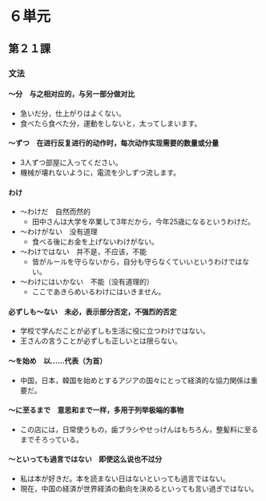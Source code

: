 # ６単元

## 第２１課

### 文法

#### ～分　与之相对应的，与另一部分做对比

- 急いだ分，仕上がりはよくない。
- 食べたら食べた分，運動をしないと，太ってしまいます。

#### ～ずつ　在进行反复进行的动作时，每次动作实现需要的数量或分量

- 3人ずつ部屋に入ってください。
- 機械が壊れないように，電流を少しずつ流します。

#### わけ

- ～わけだ　自然而然的
	- 田中さんは大学を卒業して3年だから，今年25歳になるというわけだ。
- ～わけがない　没有道理
	- 食べる後にお金を上げないわけがない。
- ～わけではない　并不是，不应该，不能
	- 皆がルールを守らないから，自分も守らなくていいというわけではない。
- ～わけにはいかない　不能（没有道理的）
	- ここであきらめいるわけにはいきません。

#### 必ずしも～ない　未必，表示部分否定，不强烈的否定

- 学校で学んだことが必ずしも生活に役に立つわけではない。
- 王さんの言うことが必ずしも正しいとは限らない。

#### ～を始め　以……代表（为首）

- 中国，日本，韓国を始めとするアジアの国々にとって経済的な協力関係は重要だ。

#### ～に至るまで　意思和まで一样，多用于列举极端的事物

- この店には，日常使うもの，歯ブラシやせっけんはもちろん，整髪料に至るまでそろっている。

#### ～といっても過言ではない　即使这么说也不过分

- 私は本が好きだ。本を読まない日はないといっても過言ではない。
- 現在，中国の経済が世界経済の動向を決めるといっても言い過ぎではない。